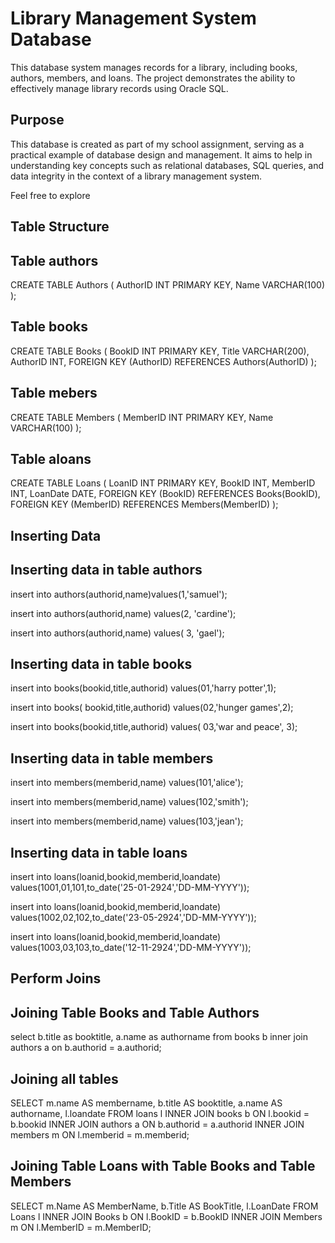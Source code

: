 # Library Management System Database

This database system manages records for a library, including books, authors, members, and loans. The project demonstrates the ability to effectively manage library records using Oracle SQL.

## Purpose

This database is created as part of my school assignment, serving as a practical example of database design and management. It aims to help in understanding key concepts such as relational databases, SQL queries, and data integrity in the context of a library management system.

Feel free to explore 


## Table Structure
## Table authors

CREATE TABLE Authors (
    AuthorID INT PRIMARY KEY,
    Name VARCHAR(100)
);


## Table books

CREATE TABLE Books (
    BookID INT PRIMARY KEY,
    Title VARCHAR(200),
    AuthorID INT,
    FOREIGN KEY (AuthorID) REFERENCES Authors(AuthorID)
);

## Table mebers

CREATE TABLE Members (
    MemberID INT PRIMARY KEY,
    Name VARCHAR(100)
);

## Table aloans

CREATE TABLE Loans (
    LoanID INT PRIMARY KEY,
    BookID INT,
    MemberID INT,
    LoanDate DATE,
    FOREIGN KEY (BookID) REFERENCES Books(BookID),
    FOREIGN KEY (MemberID) REFERENCES Members(MemberID)
);

## Inserting Data
## Inserting data in table authors
 
 insert into authors(authorid,name)values(1,'samuel');
  
 insert into authors(authorid,name)
  values(2, 'cardine');

 insert into authors(authorid,name)
  values( 3,
  'gael');

  ## Inserting data in table books

  insert into books(bookid,title,authorid)
   values(01,'harry potter',1);

 insert into books( bookid,title,authorid)
  values(02,'hunger games',2);

 insert into books(bookid,title,authorid)
  values( 03,'war and peace', 3);

  ## Inserting data in table members

 insert into members(memberid,name)
  values(101,'alice');

 insert into members(memberid,name)
  values(102,'smith');


 insert into members(memberid,name)
  values(103,'jean');

  ## Inserting data in table loans

 insert into loans(loanid,bookid,memberid,loandate)
  values(1001,01,101,to_date('25-01-2924','DD-MM-YYYY'));

 insert into loans(loanid,bookid,memberid,loandate)
 values(1002,02,102,to_date('23-05-2924','DD-MM-YYYY'));

 insert into loans(loanid,bookid,memberid,loandate)
  values(1003,03,103,to_date('12-11-2924','DD-MM-YYYY'));

## Perform Joins
## Joining Table Books and Table Authors
select b.title as booktitle, a.name as authorname
  from books b
  inner join authors a on b.authorid = a.authorid;

## Joining all tables

SELECT m.name AS membername, b.title AS booktitle, a.name AS authorname, l.loandate
  FROM loans l
  INNER JOIN books b ON l.bookid = b.bookid
  INNER JOIN authors a ON b.authorid = a.authorid
  INNER JOIN members m ON l.memberid = m.memberid;

## Joining Table Loans with Table Books and Table Members

SELECT m.Name AS MemberName, b.Title AS BookTitle, l.LoanDate
  FROM Loans l
  INNER JOIN Books b ON l.BookID = b.BookID
  INNER JOIN Members m ON l.MemberID = m.MemberID;



